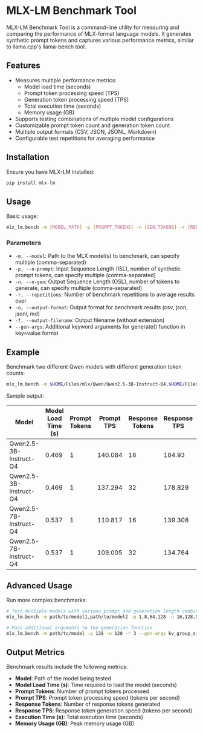 # MLX-LM Benchmark Tool

MLX-LM Benchmark Tool is a command-line utility for measuring and comparing the performance of MLX-format language models. It generates synthetic prompt tokens and captures various performance metrics, similar to llama.cpp's llama-bench tool.

## Features

- Measures multiple performance metrics:
  - Model load time (seconds)
  - Prompt token processing speed (TPS)
  - Generation token processing speed (TPS)
  - Total execution time (seconds)
  - Memory usage (GB)
- Supports testing combinations of multiple model configurations
- Customizable prompt token count and generation token count
- Multiple output formats (CSV, JSON, JSONL, Markdown)
- Configurable test repetitions for averaging performance

## Installation

Ensure you have MLX-LM installed:

```bash
pip install mlx-lm
```

## Usage

Basic usage:

```bash
mlx_lm.bench -m [MODEL_PATH] -p [PROMPT_TOKENS] -n [GEN_TOKENS] -r [REPETITIONS]
```

### Parameters

- `-m, --model`: Path to the MLX model(s) to benchmark, can specify multiple (comma-separated)
- `-p, --n-prompt`: Input Sequence Length (ISL), number of synthetic prompt tokens, can specify multiple (comma-separated)
- `-n, --n-gen`: Output Sequence Length (OSL), number of tokens to generate, can specify multiple (comma-separated)
- `-r, --repetitions`: Number of benchmark repetitions to average results over
- `-o, --output-format`: Output format for benchmark results (csv, json, jsonl, md)
- `-f, --output-filename`: Output filename (without extension)
- `--gen-args`: Additional keyword arguments for generate() function in key=value format

## Example

Benchmark two different Qwen models with different generation token counts:

```bash
mlx_lm.bench -m $HOME/Files/mlx/Qwen/Qwen2.5-3B-Instruct-Q4,$HOME/Files/mlx/Qwen/Qwen2.5-7B-Instruct-Q4 -p 1 -n 16,32 -r 2 -o md
```

Sample output:

| Model | Model Load Time (s) | Prompt Tokens | Prompt TPS | Response Tokens | Response TPS | Execution Time (s) | Memory Usage (GB) |
|---|---|---|---|---|---|---|---|
Qwen2.5-3B-Instruct-Q4 | 0.469 | 1 | 140.084 | 16 | 184.93 | 0.094 | 1.75 |
Qwen2.5-3B-Instruct-Q4 | 0.469 | 1 | 137.294 | 32 | 178.829 | 0.186 | 1.75 |
Qwen2.5-7B-Instruct-Q4 | 0.537 | 1 | 110.817 | 16 | 139.308 | 0.124 | 6.02 |
Qwen2.5-7B-Instruct-Q4 | 0.537 | 1 | 109.005 | 32 | 134.764 | 0.247 | 6.02 |

## Advanced Usage

Run more complex benchmarks:

```bash
# Test multiple models with various prompt and generation length combinations
mlx_lm.bench -m path/to/model1,path/to/model2 -p 1,8,64,128 -n 16,128,512 -r 3 -o json -f detailed_results

# Pass additional arguments to the generation function
mlx_lm.bench -m path/to/model -p 128 -n 128 -r 3 --gen-args kv_group_size=64
```

## Output Metrics

Benchmark results include the following metrics:

- **Model**: Path of the model being tested
- **Model Load Time (s)**: Time required to load the model (seconds)
- **Prompt Tokens**: Number of prompt tokens processed
- **Prompt TPS**: Prompt token processing speed (tokens per second)
- **Response Tokens**: Number of response tokens generated
- **Response TPS**: Response token generation speed (tokens per second)
- **Execution Time (s)**: Total execution time (seconds)
- **Memory Usage (GB)**: Peak memory usage (GB)